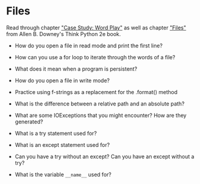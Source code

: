 # Files

Read through chapter ["Case Study: Word Play"](http://greenteapress.com/thinkpython2/html/thinkpython2010.html) as well as chapter ["Files"](http://greenteapress.com/thinkpython2/html/thinkpython2015.html) from
Allen B. Downey's Think Python 2e book.

- How do you open a file in read mode and print the first line?

- How can you use a for loop to iterate through the words of a file?

- What does it mean when a program is persistent?

- How do you open a file in write mode?

- Practice using f-strings as a replacement for the .format() method

- What is the difference between a relative path and an absolute path?

- What are some IOExceptions that you might encounter? How are they generated?

- What is a try statement used for?

- What is an except statement used for?

- Can you have a try without an except? Can you have an except without a try?

- What is the variable `__name__` used for?
